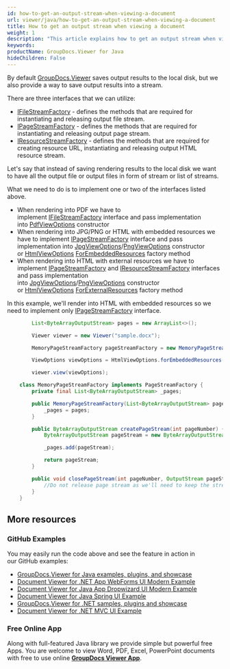 ```yaml
---
id: how-to-get-an-output-stream-when-viewing-a-document
url: viewer/java/how-to-get-an-output-stream-when-viewing-a-document
title: How to get an output stream when viewing a document
weight: 1
description: "This article explains how to get an output stream when viewing a document with GroupDocs.Viewer within your Java applications."
keywords: 
productName: GroupDocs.Viewer for Java
hideChildren: False
---
```

By default [GroupDocs.Viewer](https://products.groupdocs.com/viewer) saves output results to the local disk, but we also provide a way to save output results into a stream. 

There are three interfaces that we can utilize:

*   [IFileStreamFactory](https://apireference.groupdocs.com/java/viewer/groupdocs.viewer.interfaces/ifilestreamfactory) - defines the methods that are required for instantiating and releasing output file stream.
*   [IPageStreamFactory](https://apireference.groupdocs.com/java/viewer/groupdocs.viewer.interfaces/ipagestreamfactory) - defines the methods that are required for instantiating and releasing output page stream.
*   [IResourceStreamFactory](https://apireference.groupdocs.com/java/viewer/groupdocs.viewer.interfaces/iresourcestreamfactory) - defines the methods that are required for creating resource URL, instantiating and releasing output HTML resource stream.

Let's say that instead of saving rendering results to the local disk we want to have all the output file or output files in form of stream or list of streams.

What we need to do is to implement one or two of the interfaces listed above. 

*   When rendering into PDF we have to implement [IFileStreamFactory](https://apireference.groupdocs.com/java/viewer/groupdocs.viewer.interfaces/ifilestreamfactory) interface and pass implementation into [PdfViewOptions](https://apireference.groupdocs.com/viewer/java/com.groupdocs.viewer.options/PdfViewOptions) constructor
*   When rendering into JPG/PNG or HTML with embedded resources we have to implement [IPageStreamFactory](https://apireference.groupdocs.com/java/viewer/groupdocs.viewer.interfaces/ipagestreamfactory) interface and pass implementation into [JpgViewOptions](https://apireference.groupdocs.com/viewer/java/com.groupdocs.viewer.options/JpgViewOptions)/[PngViewOptions](https://apireference.groupdocs.com/viewer/java/com.groupdocs.viewer.options/PngViewOptions) constructor or [HtmlViewOptions](https://apireference.groupdocs.com/viewer/java/com.groupdocs.viewer.options/HtmlViewOptions) [ForEmbeddedResources](https://apireference.groupdocs.com/java/viewer/groupdocs.viewer.options.htmlviewoptions/forembeddedresources/methods/3) factory method
*   When rendering into HTML with external resources we have to implement [IPageStreamFactory](https://apireference.groupdocs.com/java/viewer/groupdocs.viewer.interfaces/ipagestreamfactory) and [IResourceStreamFactory](https://apireference.groupdocs.com/java/viewer/groupdocs.viewer.interfaces/iresourcestreamfactory) interfaces and pass implementation into [JpgViewOptions](https://apireference.groupdocs.com/viewer/java/com.groupdocs.viewer.options/JpgViewOptions)/[PngViewOptions](https://apireference.groupdocs.com/viewer/java/com.groupdocs.viewer.options/PngViewOptions) constructor or [HtmlViewOptions](https://apireference.groupdocs.com/viewer/java/com.groupdocs.viewer.options/HtmlViewOptions) [ForExternalResources](https://apireference.groupdocs.com/java/viewer/groupdocs.viewer.options.htmlviewoptions/forexternalresources/methods/3) factory method

In this example, we'll render into HTML with embedded resources so we need to implement only [IPageStreamFactory](https://apireference.groupdocs.com/java/viewer/groupdocs.viewer.interfaces/ipagestreamfactory) interface.

```java
        List<ByteArrayOutputStream> pages = new ArrayList<>();

        Viewer viewer = new Viewer("sample.docx");

        MemoryPageStreamFactory pageStreamFactory = new MemoryPageStreamFactory(pages);

        ViewOptions viewOptions = HtmlViewOptions.forEmbeddedResources(pageStreamFactory);

        viewer.view(viewOptions);
```

```java
    class MemoryPageStreamFactory implements PageStreamFactory {
        private final List<ByteArrayOutputStream> _pages;

        public MemoryPageStreamFactory(List<ByteArrayOutputStream> pages) {
            _pages = pages;
        }

        public ByteArrayOutputStream createPageStream(int pageNumber) {
            ByteArrayOutputStream pageStream = new ByteArrayOutputStream();

            _pages.add(pageStream);

            return pageStream;
        }

        public void closePageStream(int pageNumber, OutputStream pageStream) {
            //Do not release page stream as we'll need to keep the stream open
        }
    }
```

## More resources
### GitHub Examples
You may easily run the code above and see the feature in action in our GitHub examples:
*   [GroupDocs.Viewer for Java examples, plugins, and showcase](https://github.com/groupdocs-viewer/GroupDocs.Viewer-for-Java)
*   [Document Viewer for .NET App WebForms UI Modern Example](https://github.com/groupdocs-viewer/GroupDocs.Viewer-for-Java-WebForms)    
*   [Document Viewer for Java App Dropwizard UI Modern Example](https://github.com/groupdocs-viewer/GroupDocs.Viewer-for-Java-Dropwizard)    
*   [Document Viewer for Java Spring UI Example](https://github.com/groupdocs-viewer/GroupDocs.Viewer-for-Java-Spring)
*   [GroupDocs.Viewer for .NET samples, plugins and showcase](https://github.com/groupdocs-viewer/GroupDocs.Viewer-for-.NET)
*   [Document Viewer for .NET MVC UI Example](https://github.com/groupdocs-viewer/GroupDocs.Viewer-for-Java-MVC)     

### Free Online App
Along with full-featured Java library we provide simple but powerful free Apps.
You are welcome to view Word, PDF, Excel, PowerPoint documents with free to use online **[GroupDocs Viewer App](https://products.groupdocs.app/viewer)**.
